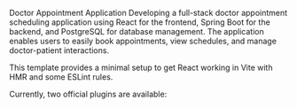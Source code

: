 Doctor Appointment Application 
Developing a full-stack doctor appointment scheduling application using React for the frontend, Spring Boot for the backend, and PostgreSQL for database management. The application enables users to easily book appointments, view schedules, and manage doctor-patient interactions.

This template provides a minimal setup to get React working in Vite with HMR and some ESLint rules.

Currently, two official plugins are available:


